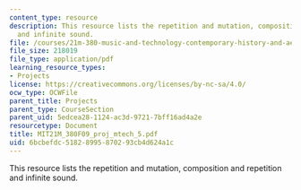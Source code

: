 ```yaml
---
content_type: resource
description: This resource lists the repetition and mutation, composition and repetition
  and infinite sound.
file: /courses/21m-380-music-and-technology-contemporary-history-and-aesthetics-fall-2009/6bcbefdc51828995870293cb4d624a1c_MIT21M_380F09_proj_mtech_5.pdf
file_size: 218019
file_type: application/pdf
learning_resource_types:
- Projects
license: https://creativecommons.org/licenses/by-nc-sa/4.0/
ocw_type: OCWFile
parent_title: Projects
parent_type: CourseSection
parent_uid: 5edcea28-1124-ac3d-9721-7bff16ad4a2e
resourcetype: Document
title: MIT21M_380F09_proj_mtech_5.pdf
uid: 6bcbefdc-5182-8995-8702-93cb4d624a1c
---
```

This resource lists the repetition and mutation, composition and repetition and infinite sound.